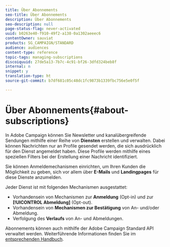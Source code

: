 ```yaml
---
title: Über Abonnements
seo-title: Über Abonnements
description: Über Abonnements
seo-description: null
page-status-flag: never-activated
uuid: b0263e40-f910-49f2-a138-0a1302aeeec6
contentOwner: sauviat
products: SG_CAMPAIGN/STANDARD
audience: audiences
content-type: reference
topic-tags: managing-subscriptions
discoiquuid: 27de5a13-7b7c-4c91-bf26-3dfd324beb8f
internal: n
snippet: y
translation-type: ht
source-git-commit: b7df681c05c48dc1fc9873b1339fbc756e5e0f5f

---
```



# Über Abonnements{#about-subscriptions}

In Adobe Campaign können Sie Newsletter und kanalübergreifende Sendungen mithilfe einer Reihe von **Diensten** erstellen und verwalten. Dabei können Nachrichten nur an Profile gesendet werden, die sich ausdrücklich für den Dienst angemeldet haben. Diese Profile werden mithilfe eines speziellen Filters bei der Erstellung einer Nachricht identifiziert.

Sie können Anmeldemechanismen einrichten, um Ihren Kunden die Möglichkeit zu geben, sich vor allem über **E-Mails** und **Landingpages** für diese Dienste anzumelden.

Jeder Dienst ist mit folgenden Mechanismen ausgestattet:

* Vorhandensein von Mechanismen zur **Anmeldung** (Opt-in) und zur **[!UICONTROL Abmeldung]** (Opt-out).
* Vorhandensein von **Mechanismen zur Bestätigung** von An- und/oder Abmeldung.
* Verfolgung des **Verlaufs** von An- und Abmeldungen.

Abonnements können auch mithilfe der Adobe Campaign Standard API verwaltet werden. Weiterführende Informationen finden Sie im [entsprechenden Handbuch](https://docs.campaign.adobe.com/doc/standard/en/api/ACS_API.html#managing-subscriptions).
